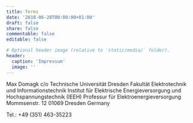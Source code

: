 ```yaml
---
title: Terms
date: '2018-06-28T00:00:00+01:00'
draft: false
share: false
commentable: false
editable: false

# Optional header image (relative to `static/media/` folder).
header:
  caption: 'Impressum'
  image: ''
---
```


Max Domagk
c/o Technische Universität Dresden
Fakultät Elektrotechnik und Informationstechnik
Institut für Elektrische Energieversorgung und Hochspannungstechnik (IEEH)
Professur für Elektroenergieversorgung
Mommsenstr. 12
01069 Dresden
Germany

Tel.:             +49 (351) 463-35223
